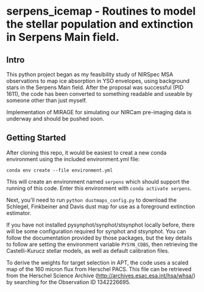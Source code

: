 # serpens_icemap - Routines to model the stellar population and extinction in Serpens Main field.

## Intro
This python project began as my feasibility study of NIRSpec MSA observations to map ice absorption in YSO envelopes, using background stars in the Serpens Main field. After the proposal was successful (PID 1611), the code has been converted to something readable and useable by someone other than just myself. 

Implementation of MIRAGE for simulating our NIRCam pre-imaging data is underway and should be pushed soon.

## Getting Started
After cloning this repo, it would be easiest to creat a new conda environment using the included environment.yml file:

```
conda env create --file environment.yml
```

This will create an environment named `serpens` which should support the running of this code. Enter this environment with `conda activate serpens`.

Next, you'll need to run `python dustmaps_config.py` to download the Schlegel, Finkbeiner and Davis dust map for use as a foreground extinction estimator.

If you have not installed pysynphot/synphot/stsynphot locally before, there will be some configuration required for synphot and stsynphot. You can follow the documentation provided by those packages, but the key details to follow are setting the environment variable `PYSYN_CDBS`, then retrieving the Castelli-Kurucz stellar models, as well as default calibration files.

To derive the weights for target selection in APT, the code uses a scaled map of the 160 micron flux from Herschel PACS. This file can be retrieved from the Herschel Science Archive (http://archives.esac.esa.int/hsa/whsa/) by searching for the Observation ID 1342226695.



